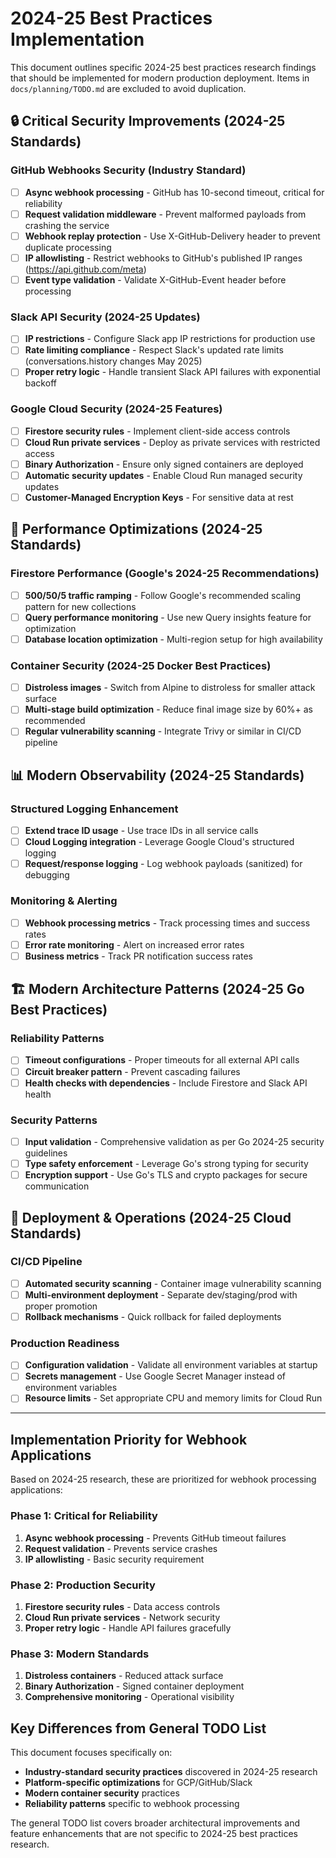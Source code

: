 # 2024-25 Best Practices Implementation

This document outlines specific 2024-25 best practices research findings that should be implemented for modern production deployment. Items in `docs/planning/TODO.md` are excluded to avoid duplication.

## 🔒 Critical Security Improvements (2024-25 Standards)

### GitHub Webhooks Security (Industry Standard)
- [ ] **Async webhook processing** - GitHub has 10-second timeout, critical for reliability
- [ ] **Request validation middleware** - Prevent malformed payloads from crashing the service
- [ ] **Webhook replay protection** - Use X-GitHub-Delivery header to prevent duplicate processing
- [ ] **IP allowlisting** - Restrict webhooks to GitHub's published IP ranges (https://api.github.com/meta)
- [ ] **Event type validation** - Validate X-GitHub-Event header before processing

### Slack API Security (2024-25 Updates)
- [ ] **IP restrictions** - Configure Slack app IP restrictions for production use
- [ ] **Rate limiting compliance** - Respect Slack's updated rate limits (conversations.history changes May 2025)
- [ ] **Proper retry logic** - Handle transient Slack API failures with exponential backoff

### Google Cloud Security (2024-25 Features)
- [ ] **Firestore security rules** - Implement client-side access controls
- [ ] **Cloud Run private services** - Deploy as private services with restricted access
- [ ] **Binary Authorization** - Ensure only signed containers are deployed
- [ ] **Automatic security updates** - Enable Cloud Run managed security updates
- [ ] **Customer-Managed Encryption Keys** - For sensitive data at rest

## 🚀 Performance Optimizations (2024-25 Standards)

### Firestore Performance (Google's 2024-25 Recommendations)
- [ ] **500/50/5 traffic ramping** - Follow Google's recommended scaling pattern for new collections
- [ ] **Query performance monitoring** - Use new Query insights feature for optimization
- [ ] **Database location optimization** - Multi-region setup for high availability

### Container Security (2024-25 Docker Best Practices)
- [ ] **Distroless images** - Switch from Alpine to distroless for smaller attack surface
- [ ] **Multi-stage build optimization** - Reduce final image size by 60%+ as recommended
- [ ] **Regular vulnerability scanning** - Integrate Trivy or similar in CI/CD pipeline

## 📊 Modern Observability (2024-25 Standards)

### Structured Logging Enhancement
- [ ] **Extend trace ID usage** - Use trace IDs in all service calls
- [ ] **Cloud Logging integration** - Leverage Google Cloud's structured logging
- [ ] **Request/response logging** - Log webhook payloads (sanitized) for debugging

### Monitoring & Alerting
- [ ] **Webhook processing metrics** - Track processing times and success rates
- [ ] **Error rate monitoring** - Alert on increased error rates
- [ ] **Business metrics** - Track PR notification success rates

## 🏗️ Modern Architecture Patterns (2024-25 Go Best Practices)

### Reliability Patterns
- [ ] **Timeout configurations** - Proper timeouts for all external API calls
- [ ] **Circuit breaker pattern** - Prevent cascading failures
- [ ] **Health checks with dependencies** - Include Firestore and Slack API health

### Security Patterns
- [ ] **Input validation** - Comprehensive validation as per Go 2024-25 security guidelines
- [ ] **Type safety enforcement** - Leverage Go's strong typing for security
- [ ] **Encryption support** - Use Go's TLS and crypto packages for secure communication

## 🚀 Deployment & Operations (2024-25 Cloud Standards)

### CI/CD Pipeline
- [ ] **Automated security scanning** - Container image vulnerability scanning
- [ ] **Multi-environment deployment** - Separate dev/staging/prod with proper promotion
- [ ] **Rollback mechanisms** - Quick rollback for failed deployments

### Production Readiness
- [ ] **Configuration validation** - Validate all environment variables at startup
- [ ] **Secrets management** - Use Google Secret Manager instead of environment variables
- [ ] **Resource limits** - Set appropriate CPU and memory limits for Cloud Run

---

## Implementation Priority for Webhook Applications

Based on 2024-25 research, these are prioritized for webhook processing applications:

### Phase 1: Critical for Reliability
1. **Async webhook processing** - Prevents GitHub timeout failures
2. **Request validation** - Prevents service crashes
3. **IP allowlisting** - Basic security requirement

### Phase 2: Production Security
1. **Firestore security rules** - Data access controls
2. **Cloud Run private services** - Network security
3. **Proper retry logic** - Handle API failures gracefully

### Phase 3: Modern Standards
1. **Distroless containers** - Reduced attack surface
2. **Binary Authorization** - Signed container deployment
3. **Comprehensive monitoring** - Operational visibility

## Key Differences from General TODO List

This document focuses specifically on:
- **Industry-standard security practices** discovered in 2024-25 research
- **Platform-specific optimizations** for GCP/GitHub/Slack
- **Modern container security** practices
- **Reliability patterns** specific to webhook processing

The general TODO list covers broader architectural improvements and feature enhancements that are not specific to 2024-25 best practices research.